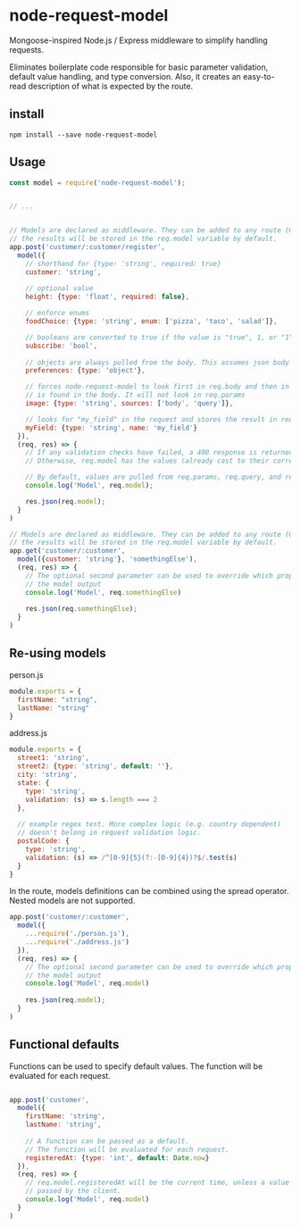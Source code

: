# node-request-model
Mongoose-inspired Node.js / Express middleware to simplify handling requests.

Eliminates boilerplate code responsible for basic parameter validation, default value handling, and
type conversion.  Also, it creates an easy-to-read description of what is expected by the route.

## install

`npm install --save node-request-model`

## Usage

```javascript
const model = require('node-request-model');


// ...


// Models are declared as middleware. They can be added to any route (GET, POST, etc...) and
// the results will be stored in the req.model variable by default. 
app.post('customer/:customer/register',
  model({
    // shorthand for {type: 'string', required: true}
    customer: 'string', 
  
    // optional value
    height: {type: 'float', required: false},

    // enforce enums
    foodChoice: {type: 'string', enum: ['pizza', 'taco', 'salad']},

    // booleans are converted to true if the value is "true", 1, or "1", otherwise false 
    subscribe: 'bool',
  
    // objects are always pulled from the body. This assumes json body parser was run earlier
    preferences: {type: 'object'},

    // forces node-request-model to look first in req.body and then in req.query if no value
    // is found in the body. It will not look in req.params 
    image: {type: 'string', sources: ['body', 'query']},

    // looks for "my_field" in the request and stores the result in req.model.myField
    myField: {type: 'string', name: 'my_field'}
  }),
  (req, res) => {
    // If any validation checks have failed, a 400 response is returned to the caller
    // Otherwise, req.model has the values (already cast to their correct types)

    // By default, values are pulled from req.params, req.query, and req.body (in that order)
    console.log('Model', req.model);

    res.json(req.model);
  } 
)

// Models are declared as middleware. They can be added to any route (GET, POST, etc...) and
// the results will be stored in the req.model variable by default. 
app.get('customer/:customer',
  model({customer: 'string'}, 'somethingElse'),
  (req, res) => {
    // The optional second parameter can be used to override which property will hold the 
    // the model output
    console.log('Model', req.somethingElse)
    
    res.json(req.somethingElse);
  } 
)
```

## Re-using models


person.js
```javascript
module.exports = {
  firstName: "string",
  lastName: "string"
}
```

address.js
```javascript
module.exports = {
  street1: 'string',
  street2: {type: 'string', default: ''},
  city: 'string',
  state: {
    type: 'string',
    validation: (s) => s.length === 2
  },
  
  // example regex test. More complex logic (e.g. country dependent)
  // doesn't belong in request validation logic. 
  postalCode: {
    type: 'string',
    validation: (s) => /^[0-9]{5}(?:-[0-9]{4})?$/.test(s)
  }
}
```

In the route, models definitions can be combined using the spread operator. 
Nested models are not supported.   

```javascript
app.post('customer/:customer',
  model({
    ...require('./person.js'),
    ...require('./address.js')
  }),
  (req, res) => {
    // The optional second parameter can be used to override which property will hold the 
    // the model output
    console.log('Model', req.model)
    
    res.json(req.model);
  } 
)

```

## Functional defaults

Functions can be used to specify default values. The function will be evaluated for each request.

```javascript

app.post('customer',
  model({
    firstName: 'string',
    lastName: 'string',
  
    // A function can be passed as a default. 
    // The function will be evaluated for each request.
    registeredAt: {type: 'int', default: Date.now}
  }),
  (req, res) => {
    // req.model.registeredAt will be the current time, unless a value was explicitly
    // passed by the client.
    console.log('Model', req.model)
  } 
)

```


